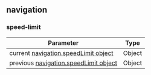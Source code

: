 ## navigation

### speed-limit
| Parameter                                                             | Type    |
| --------------------------------------------------------------------- | ------- |
| current [navigation.speedLimit object](data.md#navigationspeedlimit)  | Object  |
| previous [navigation.speedLimit object](data.md#navigationspeedlimit) | Object  |